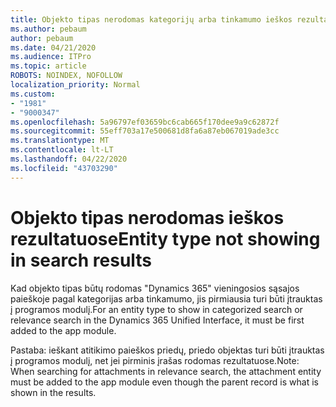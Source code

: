 ```yaml
---
title: Objekto tipas nerodomas kategorijų arba tinkamumo ieškos rezultatuose "Dynamics 365" vieningojoje sąsajoje
ms.author: pebaum
author: pebaum
ms.date: 04/21/2020
ms.audience: ITPro
ms.topic: article
ROBOTS: NOINDEX, NOFOLLOW
localization_priority: Normal
ms.custom:
- "1981"
- "9000347"
ms.openlocfilehash: 5a96797ef03659bc6cab665f170dee9a9c62872f
ms.sourcegitcommit: 55eff703a17e500681d8fa6a87eb067019ade3cc
ms.translationtype: MT
ms.contentlocale: lt-LT
ms.lasthandoff: 04/22/2020
ms.locfileid: "43703290"
---
```

# <a name="entity-type-not-showing-in-search-results"></a><span data-ttu-id="c37b9-102">Objekto tipas nerodomas ieškos rezultatuose</span><span class="sxs-lookup"><span data-stu-id="c37b9-102">Entity type not showing in search results</span></span>

<span data-ttu-id="c37b9-103">Kad objekto tipas būtų rodomas "Dynamics 365" vieningosios sąsajos paieškoje pagal kategorijas arba tinkamumo, jis pirmiausia turi būti įtrauktas į programos modulį.</span><span class="sxs-lookup"><span data-stu-id="c37b9-103">For an entity type to show in categorized search or relevance search in the Dynamics 365 Unified Interface, it must be first added to the app module.</span></span>

<span data-ttu-id="c37b9-104">Pastaba: ieškant atitikimo paieškos priedų, priedo objektas turi būti įtrauktas į programos modulį, net jei pirminis įrašas rodomas rezultatuose.</span><span class="sxs-lookup"><span data-stu-id="c37b9-104">Note: When searching for attachments in relevance search, the attachment entity must be added to the app module even though the parent record is what is shown in the results.</span></span>
